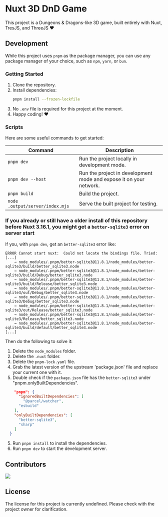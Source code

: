 # Nuxt 3D DnD Game

This project is a Dungeons & Dragons-like 3D game, built entirely with Nuxt, TresJS, and ThreeJS ❤️

## Development

While this project uses `pnpm` as the package manager, you can use any package manager of your choice, such as `npm`, `yarn`, or `bun`.

### Getting Started

1. Clone the repository.
2. Install dependencies:
   ```sh
   pnpm install --frozen-lockfile
   ```
3. No `.env` file is required for this project at the moment.
4. Happy coding! ❤️

### Scripts

Here are some useful commands to get started:

| Command | Description |
|---------|-------------|
| `pnpm dev` | Run the project locally in development mode. |
| `pnpm dev --host` | Run the project in development mode and expose it on your network. |
| `pnpm build` | Build the project. |
| `node .output/server/index.mjs` | Serve the built project for testing. |

### If you already or still have a older install of this repository before Nuxt 3.16.1, you might get a `better-sqlite3` error on server start

If you, with `pnpm dev`, get an `better-sqlite3` error like:

```shell
ERROR Cannot start nuxt:  Could not locate the bindings file. Tried:
[...]
    → node_modules/.pnpm/better-sqlite3@11.8.1/node_modules/better-sqlite3/build/better_sqlite3.node
    → node_modules/.pnpm/better-sqlite3@11.8.1/node_modules/better-sqlite3/build/Debug/better_sqlite3.node
    → node_modules/.pnpm/better-sqlite3@11.8.1/node_modules/better-sqlite3/build/Release/better_sqlite3.node
    → node_modules/.pnpm/better-sqlite3@11.8.1/node_modules/better-sqlite3/out/Debug/better_sqlite3.node
    → node_modules/.pnpm/better-sqlite3@11.8.1/node_modules/better-sqlite3/Debug/better_sqlite3.node
    → node_modules/.pnpm/better-sqlite3@11.8.1/node_modules/better-sqlite3/out/Release/better_sqlite3.node
    → node_modules/.pnpm/better-sqlite3@11.8.1/node_modules/better-sqlite3/Release/better_sqlite3.node
    → node_modules/.pnpm/better-sqlite3@11.8.1/node_modules/better-sqlite3/build/default/better_sqlite3.node
[...]
```

Then do the following to solve it:

1. Delete the `node_modules` folder.
2. Delete the `.nuxt` folder.
3. Delete the `pnpm-lock.yaml` file.
4. Grab the latest version of the upstream 'package.json' file and replace your current one with it.
5. Double check if the `package.json` file has the `better-sqlite3` under "pnpm.onlyBuiltDependencies".

```json
    "pnpm": {
      "ignoredBuiltDependencies": [
        "@parcel/watcher",
      "esbuild"
    ],
    "onlyBuiltDependencies": [
      "better-sqlite3",
      "sharp"
    ]
  }
```
5. Run `pnpm install` to install the dependencies.
6. Run `pnpm dev` to start the development server.

## Contributors

<a href="https://github.com/alvarosabu/nuxt-3d-dnd-game/graphs/contributors">
<img src="https://contrib.rocks/image?repo=alvarosabu/nuxt-3d-dnd-game" />
</a>

## License

<!-- TODO -->

The license for this project is currently undefined. Please check with the project owner for clarification.

<!-- maybe: -->
<!-- Published under the [MIT](https://github.com/unjs/rou3/blob/main/LICENSE) license. -->
<!-- For the full license text, please see the [LICENSE](./LICENSE.md) file. -->
